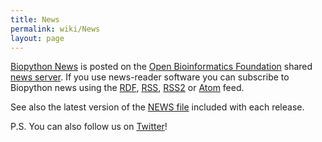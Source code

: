 ```yaml
---
title: News
permalink: wiki/News
layout: page
---
```


[Biopython
News](http://news.open-bio.org/category/obf-projects/biopython/) is
posted on the [Open Bioinformatics Foundation](https://www.open-bio.org/)
shared [news server](http://news.open-bio.org). If you use
news-reader software you can subscribe to Biopython news using the
[RDF](http://news.open-bio.org/category/obf-projects/biopython/feed/rdf),
[RSS](http://news.open-bio.org/category/obf-projects/biopython/feed/rss),
[RSS2](http://news.open-bio.org/category/obf-projects/biopython/feed/rss2)
or
[Atom](http://news.open-bio.org/category/obf-projects/biopython/feed/atom)
feed.

See also the latest version of the [NEWS
file](https://github.com/biopython/biopython/raw/master/NEWS) included with
each release.

P.S. You can also follow us on [Twitter](http://twitter.com/biopython)!
